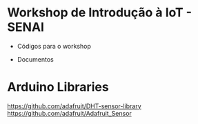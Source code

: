 # Workshop de Introdução à IoT - SENAI

- Códigos para o workshop 

- Documentos


# Arduino Libraries

https://github.com/adafruit/DHT-sensor-library 
https://github.com/adafruit/Adafruit_Sensor
